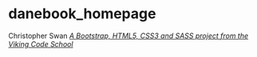 # danebook_homepage
Christopher Swan
*[A Bootstrap, HTML5, CSS3 and SASS project from the Viking Code School](http://www.vikingcodeschool.com)*

